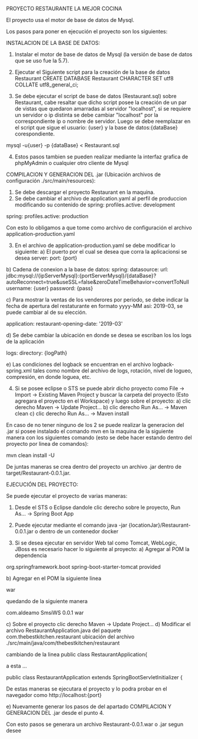 PROYECTO RESTAURANTE LA MEJOR COCINA 

El proyecto usa el motor de base de datos de Mysql.

Los pasos para poner en ejecución el proyecto son los siguientes:

INSTALACION DE LA BASE DE DATOS:

1. Instalar el motor de base de datos de Mysql (la versión de base de datos que se uso fue la 5.7).

2. Ejecutar el Siguiente script para la creación de la base de datos Restaurant
CREATE DATABASE Restaurant CHARACTER SET utf8 COLLATE utf8_general_ci;

3. Se debe ejecutar el script de base de datos (Restaurant.sql) sobre Restaurant, cabe resaltar que dicho script posee la creación de un par de vistas que quedaron amarradas al servidor "localhost", si se requiere un servidor o ip distinta se debe cambiar "localhost" por la correspondiente ip o nombre de servidor.
Luego se debe reemplazar en el script que sigue el usuario: {user} y la base de datos:{dataBase} corespondiente. 

mysql -u{user} -p {dataBase} < Restaurant.sql

4. Estos pasos tambien se pueden realizar mediante la interfaz grafica de phpMyAdmin o cualquier otro cliente de Mysql


COMPILACION Y GENERACION DEL .jar (Ubicación archivos de configuración ./src/main/resources):

1. Se debe descargar el proyecto Restaurant en la maquina.
2. Se debe cambiar el archivo de application.yaml al perfil de produccion modificando su contenido de 
spring:
  profiles.active: development
 
spring:
  profiles.active: production
  
Con esto lo obligamos a que tome como archivo de configuración el archivo application-production.yaml

3. En el archivo de application-production.yaml se debe modificar lo siguiente:
  a) El puerto por el cual se desea que corra la aplicacionsi se desea
  server:
    port: {port}
    
  b) Cadena de conexion a la base de datos:
  spring:
    datasource:
      url: jdbc:mysql://{ipServerMysql}:{portServerMysql}/{dataBase}?autoReconnect=true&useSSL=false&zeroDateTimeBehavior=convertToNull
        username: {user}
        password: {pass}
  
  c) Para mostrar la ventas de los venderores por periodo, se debe indicar la fecha de apertura del restaturante en formato     yyyy-MM asi: 2019-03, se puede cambiar al de su elección.
  
  application:
    restaurant-opening-date: '2019-03'

  d) Se debe cambiar la ubicación en donde se desea se escriban los los logs de la aplicación
  
  logs:
    directory: {logPath}
    
  e) Las condiciones del logback se encuentran en el archivo logback-spring.xml tales como nombre del archivo de logs, rotación, nivel de logueo, compresión, en donde loguea, etc.

4. Si se posee eclipse o STS se puede abrir dicho proyecto como File -> Import -> Existing Maven Project y buscar la carpeta del proyecto (Esto agregara el proyecto en el Workspace) y luego sobre el proyecto:
  a) clic derecho Maven -> Update Project...
  b) clic derecho Run As... -> Maven clean
  c) clic derecho Run As... -> Maven install

En caso de no tener ninguno de los 2 se puede realizar la generacion del .jar si posee instalado el comando mvn en la maquina de la siguiente manera con los siguientes comando (esto se debe hacer estando dentro del proyecto por linea de comandos):

mvn clean install -U

De juntas maneras se crea dentro del proyecto un archivo .jar dentro de target/Restaurant-0.0.1.jar.


EJECUCIÓN DEL PROYECTO:

Se puede ejecutar el proyecto de varias maneras:
1. Desde el STS o Eclipse dandole clic derecho sobre le proyecto, Run As... -> Spring Boot App

2. Puede ejecutar mediante el comando java -jar {locationJar}/Restaurant-0.0.1.jar o dentro de un contenedor docker

3. Si se desea ejecutar en servidor Web tal como Tomcat, WebLogic, JBoss es necesario hacer lo siguiente al proyecto:
  a) Agregar al POM la dependencia 
  <dependency>
			<groupId>org.springframework.boot</groupId>
			<artifactId>spring-boot-starter-tomcat</artifactId>
			<scope>provided</scope>
	</dependency>
  
  b) Agregar en el POM la siguiente linea 
  
  <packaging>war</packaging>
  
  quedando de la siguiente manera
  
  <groupId>com.aldeamo</groupId>
	<artifactId>SmsiWS</artifactId>
	<version>0.0.1</version>
	<packaging>war</packaging>
  
  c) Sobre el proyecto clic derecho Maven -> Update Project...
  d) Modificar el archivo RestaurantApplication.java del paquete com.thebestkitchen.restaurant ubicación del archivo ./src/main/java/com/thebestkitchen/restaurant
  
  cambiando de la linea 
  public class RestaurantApplication{
  
  a esta ...
  
  public class RestaurantApplication extends SpringBootServletInitializer {
  
  De estas maneras se ejecutara el proyecto y lo podra probar en el navegador como http://localhost:{port}

  e) Nuevamente generar los pasos de del apartado COMPILACION Y GENERACION DEL .jar desde el punto 4.
  
  Con esto pasos se generara un archivo Restaurant-0.0.1.war o .jar segun desee
